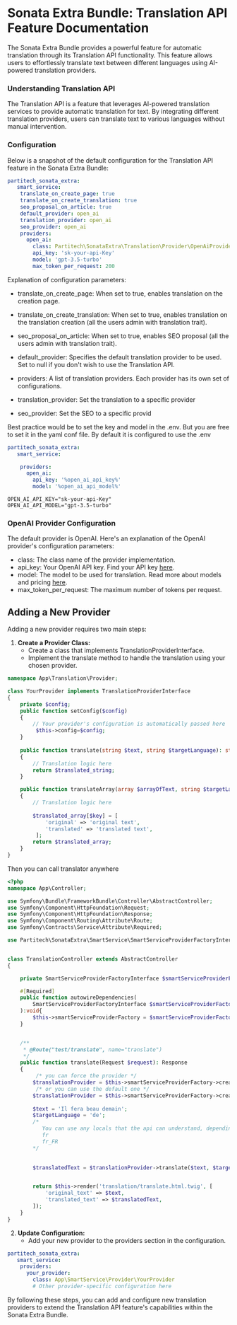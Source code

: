 # Sonata Extra Bundle: Translation API Feature Documentation

The Sonata Extra Bundle provides a powerful feature for automatic translation through its Translation API functionality. This feature allows users to effortlessly translate text between different languages using AI-powered translation providers.

### Understanding Translation API

The Translation API is a feature that leverages AI-powered translation services to provide automatic translation for text. By integrating different translation providers, users can translate text to various languages without manual intervention.

### Configuration

Below is a snapshot of the default configuration for the Translation API feature in the Sonata Extra Bundle:


```yaml
partitech_sonata_extra:
   smart_service:
    translate_on_create_page: true
    translate_on_create_translation: true
    seo_proposal_on_article: true
    default_provider: open_ai
    translation_provider: open_ai
    seo_provider: open_ai
    providers:
      open_ai:
        class: Partitech\SonataExtra\Translation\Provider\OpenAiProvider
        api_key: 'sk-your-api-Key'
        model: 'gpt-3.5-turbo'
        max_token_per_request: 200
```

Explanation of configuration parameters:

- translate_on_create_page: When set to true, enables translation on the creation page.
- translate_on_create_translation: When set to true, enables translation on the translation creation (all the users admin with translation trait).
- seo_proposal_on_article: When set to true, enables SEO proposal (all the users admin with translation trait).
- default_provider: Specifies the default translation provider to be used. Set to null if you don't wish to use the Translation API.
- providers: A list of translation providers. Each provider has its own set of configurations.

- translation_provider: Set the translation to a specific provider
- seo_provider: Set the SEO to a specific provid

Best practice would be to set the key and model in the .env. 
But you are free to set it in the yaml conf file. By default it is configured to use the .env
```yaml
partitech_sonata_extra:
   smart_service:

    providers:
      open_ai:
        api_key: '%open_ai_api_key%'
        model: '%open_ai_api_model%'

```
```dotenv
OPEN_AI_API_KEY="sk-your-api-Key"
OPEN_AI_API_MODEL="gpt-3.5-turbo"
```


### OpenAI Provider Configuration

The default provider is OpenAI. Here's an explanation of the OpenAI provider's configuration parameters:

- class: The class name of the provider implementation.
- api_key: Your OpenAI API key. Find your API key [here](https://platform.openai.com/account/api-keys).
- model: The model to be used for translation. Read more about models and pricing [here](https://openai.com/pricing).
- max_token_per_request: The maximum number of tokens per request.


## Adding a New Provider

Adding a new provider requires two main steps:

1. **Create a Provider Class:**
   - Create a class that implements TranslationProviderInterface.
   - Implement the translate method to handle the translation using your chosen provider.

```php
namespace App\Translation\Provider;

class YourProvider implements TranslationProviderInterface
{
    private $config;
    public function setConfig($config)
    {
        // Your provider's configuration is automatically passed here 
         $this->config=$config;
    }
    
    public function translate(string $text, string $targetLanguage): string
    {
        // Translation logic here
        return $translated_string;
    }

    public function translateArray(array $arrayOfText, string $targetLanguage): array
    {
        // Translation logic here
        
        $translated_array[$key] = [
            'original' => 'original text',
            'translated' => 'translated text',
         ];
        return $translated_array;
    }
}

```

Then you can call translator anywhere

```php
<?php
namespace App\Controller;

use Symfony\Bundle\FrameworkBundle\Controller\AbstractController;
use Symfony\Component\HttpFoundation\Request;
use Symfony\Component\HttpFoundation\Response;
use Symfony\Component\Routing\Attribute\Route;
use Symfony\Contracts\Service\Attribute\Required;

use Partitech\SonataExtra\SmartService\SmartServiceProviderFactoryInterface;


class TranslationController extends AbstractController
{

    private SmartServiceProviderFactoryInterface $smartServiceProviderFactory;

    #[Required]
    public function autowireDependencies(
        SmartServiceProviderFactoryInterface $smartServiceProviderFactory
    ):void{
        $this->smartServiceProviderFactory = $smartServiceProviderFactory;
    }


    /**
     * @Route("test/translate", name="translate")
     */
    public function translate(Request $request): Response
    {
         /* you can force the provider */
        $translationProvider = $this->smartServiceProviderFactory->create('open_ai');
         /* or you can use the default one */
        $translationProvider = $this->smartServiceProviderFactory->create();
        
        $text = 'Il fera beau demain';
        $targetLanguage = 'de'; 
        /*
           You can use any locals that the api can understand, depending on the service.
           fr
           fr_FR
        */
        

        $translatedText = $translationProvider->translate($text, $targetLanguage);


        return $this->render('translation/translate.html.twig', [
            'original_text' => $text,
            'translated_text' => $translatedText,
        ]);
    }
}
```
2. **Update Configuration:**
   - Add your new provider to the providers section in the configuration.

```yaml
partitech_sonata_extra:
   smart_service:
    providers:
      your_provider:
        class: App\SmartService\Provider\YourProvider
        # Other provider-specific configuration here
```

By following these steps, you can add and configure new translation providers to extend the Translation API feature's capabilities within the Sonata Extra Bundle.